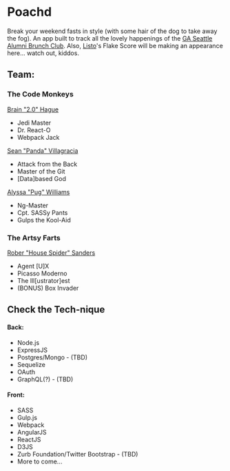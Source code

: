 # Poachd

Break your weekend fasts in style (with some hair of the dog to take away the fog). An app built to track all the lovely happenings of the [GA Seattle Alumni Brunch Club](https://www.facebook.com/groups/888577894561988/?fref=nf). Also, [Listo](https://github.com/jungledre/listo)'s Flake Score will be making an appearance here... watch out, kiddos.

## Team:
### The Code Monkeys
[Brain "2.0" Hague](https://www.github.com/bhague1281)

* Jedi Master
* Dr. React-O
* Webpack Jack

[Sean "Panda" Villagracia](https://www.github.com/svillagracia)

* Attack from the Back
* Master of the Git
* [Data]based God

[Alyssa "Pug" Williams](https://www.github.com/alyssaw90)

* Ng-Master
* Cpt. SASSy Pants
* Gulps the Kool-Aid

### The Artsy Farts
[Rober "House Spider" Sanders](http://www.robertleesanders.com)

* Agent [U]X
* Picasso Moderno
* The Ill[ustrator]est
* (BONUS) Box Invader



## Check the Tech-nique
#### Back:
* Node.js
* ExpressJS
* Postgres/Mongo - (TBD)
* Sequelize
* OAuth
* GraphQL(?) - (TBD)

#### Front:
* SASS
* Gulp.js
* Webpack
* AngularJS
* ReactJS
* D3JS
* Zurb Foundation/Twitter Bootstrap - (TBD)
* More to come...